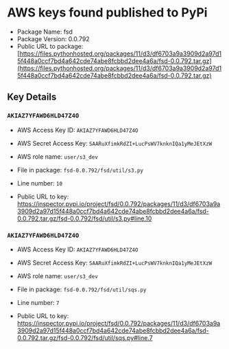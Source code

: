 # AWS keys found published to PyPi

* Package Name: fsd
* Package Version: 0.0.792
* Public URL to package: [https://files.pythonhosted.org/packages/11/d3/df6703a9a3909d2a97d15f448a0ccf7bd4a642cde74abe8fcbbd2dee4a6a/fsd-0.0.792.tar.gz](https://files.pythonhosted.org/packages/11/d3/df6703a9a3909d2a97d15f448a0ccf7bd4a642cde74abe8fcbbd2dee4a6a/fsd-0.0.792.tar.gz)

## Key Details

### `AKIAZ7YFAWD6HLD47Z4O`

* AWS Access Key ID: `AKIAZ7YFAWD6HLD47Z4O`
* AWS Secret Access Key: `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` 
* AWS role name: `user/s3_dev`
* File in package: `fsd-0.0.792/fsd/util/s3.py`
* Line number: `10`

* Public URL to key: https://inspector.pypi.io/project/fsd/0.0.792/packages/11/d3/df6703a9a3909d2a97d15f448a0ccf7bd4a642cde74abe8fcbbd2dee4a6a/fsd-0.0.792.tar.gz/fsd-0.0.792/fsd/util/s3.py#line.10



### `AKIAZ7YFAWD6HLD47Z4O`

* AWS Access Key ID: `AKIAZ7YFAWD6HLD47Z4O`
* AWS Secret Access Key: `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` 
* AWS role name: `user/s3_dev`
* File in package: `fsd-0.0.792/fsd/util/sqs.py`
* Line number: `7`

* Public URL to key: https://inspector.pypi.io/project/fsd/0.0.792/packages/11/d3/df6703a9a3909d2a97d15f448a0ccf7bd4a642cde74abe8fcbbd2dee4a6a/fsd-0.0.792.tar.gz/fsd-0.0.792/fsd/util/sqs.py#line.7


